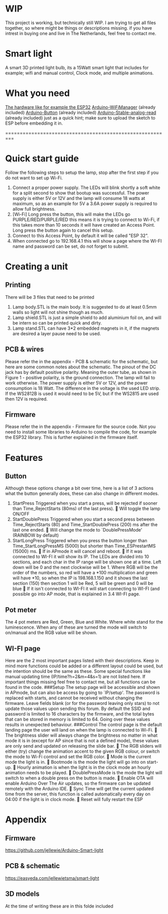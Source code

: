 # WIP
This project is working, but technically still WIP.
I am trying to get all files together, so where might be things or descriptions missing.
if you have intrest in buying one and live in The Netherlands, feel free to contact me.

# Smart light
A smart 3D printed light bulb, its a 15Watt smart light that includes for example; wifi and manual control, Clock mode, and multiple animations.

# What you need
[The hardware like for example the ESP32](https://dl.espressif.com/dl/package_esp32_index.json)
[Arduino-WiFiManager](https://github.com/jellewie/Arduino-WiFiManager) (already included)
[Arduino-Button](https://github.com/jellewie/Arduino-Button) (already included)
[Arduino-Stable-analog-read](https://github.com/jellewie/Arduino-Stable-analog-read) (already included)
just as a quick hint; make sure to upload the sketch to ESP before embedding it in.

=========================================================

# Quick start guide
Follow the following steps to setup the lamp, stop after the first step if you do not want to set up Wi-Fi.
1.	Connect a proper power supply. The LEDs will blink shortly a soft white for a split second to show that bootup was successful. The power supply is either 5V or 12V and the lamp will consume 18 watts at maximum, so as an example for 5V a 3.6A power supply is required to allow full brightness. 
2.	[Wi-Fi] Long press the button, this will make the LEDs go PURPLE/RED/PURPLE/RED this means it is trying to connect to Wi-Fi, if this takes more than 10 seconds it will have created an Access Point. Long press the button again to cancel this setup.
3.	Connect to this Access Point, by default it will be called "ESP 32".
4.	When connected go to 192.168.4.1 this will show a page where the WI-FI name and password can be set, do not forget to submit.
# Creating a unit
## Printing
There will be 3 files that need to be printed
1.	Lamp body.STL is the main body. It is suggested to do at least 0.5mm walls so light will not shine though as much.
2.	Lamp shield.STL is just a simple shield to add aluminium foil on, and will be intern so can be printed quick and dirty.
3.	Lamp stand.STL can have 3*2 embedded magnets in it, if the magnets are desired a layer pause need to be used.
## PCB & wires
Please refer the in the appendix - PCB & schematic for the schematic, but here are some common notes about the schematic.
The pinout of the DC jack has by default positive polarity. Meaning the outer tube, as shown in Figure 1 - positive polarity, is the ground connection. The lamp will fail to work otherwise. The power supply is either 5V or 12V, and the power consumption is 18 Watt. The difference in the voltage is the used LED strip. If the WS2812B is used it would need to be 5V, but if the WS2815 are used then 12V is required.
## Firmware
Please refer the in the appendix - Firmware for the source code. Not you need to install some libraries to Arduino to compile the code, for example the ESP32 library. This is further explained in the firmware itself.
# Features
## Button
Although these options change a bit over time, here is a list of 3 actions what the button generally does, these can also change in different modes.
1.	StartPress Triggered when you start a press, will be rejected if sooner than Time_RejectStarts (80ms) of the last press).
	Will toggle the lamp ON/OFF
2.	StartDoublePress Triggered when you start a second press between Time_RejectStarts (80) and Time_StartDoublePress (200) ms after the last one ended.
	Will change the mode to `DoublePressMode' (RAINBOW by default)
3.	StartLongPress Triggered when you press the button longer than Time_StartLongPressMS (5000) but shorter than Time_ESPrestartMS (15000) ms.
	If in APmode it will cancel and reboot.
	If it was connected to WI-FI it will show its IP. The LEDs are divided into 10 sections, and each char in the IP range will be shown one at a time. Left down will be 0 and the next clockwise will be 1. Where RGB will be the order of the numbers, so red will have a *100 multiplication and green will have *10, so when the IP is 198.168.1.150 and it shows the last section (150) then section 1 will be Red, 5 will be green and 0 will be blue
	If it isn't connected to WI-FI it will start connecting to WI-FI (and possible go into AP mode, that is explained in 3.4 WI-FI page. 
## Pot meter
The 4 pot meters are Red, Green, Blue and White. Where white stand for the luminescence. When any of these are turned the mode will switch to on/manual and the RGB value will be shown.
## WI-FI page
Here are the 2 most important pages listed with their descriptions. Keep in mind more functions could be added or a different layout could be used, but the intention should be the same as these.
Some special functions like manual updating time (IP/time?h=2&m=4&s=1) are not listed here. If important things missing feel free to contact me, but all functions can be found in the code. 
###Setup
The setup page will be accessible and shown in APmode, but can also be access by going to `IP/setup'.
The password is replaced with starts, and cannot be received without changing the firmware. 
Leave fields blank (or for the password leaving only stars) to not update those values upon sending this forum.
By default the SSID and password is limited to 16 characters by the firmware, and the total bytes that can be stored in memory is limited to 64. Going over these values results in unexpected behaviour. 
###Control
The control page is the default landing page the user will land on when the lamp is connected to Wi-Fi.
	The brightness slider will always change the brightness no matter in what mode it is in (except for AP since that is not a defined mode), these values are only send and updated on releasing the slide bar.
	The RGB sliders will either (try) change the animation accent to the given RGB colour, or switch the mode to Wi-Fi control and set the RGB color.
	Mode is the current mode the light is in.
	Bootmode is the mode the light will go into on start-up.
	Hourly animation is when the light is in the clock mode an hourly animation needs to be played.
	DoublePressMode is the mode the light will switch to when a double press on the button is made.
	Enable OTA will enable Arduino Over The Air updates, so the firmware can be updated remotely with the Arduino IDE.
	Sync Time will get the current updated time from the server, this function is called automatically every day on 04:00 if the light is in clock mode.
	Reset will fully restart the ESP

# Appendix
## Firmware
https://github.com/jellewie/Arduino-Smart-light
## PCB & schematic
https://easyeda.com/jellewietsma/smart-light
## 3D models
At the time of writing these are in this folde included
